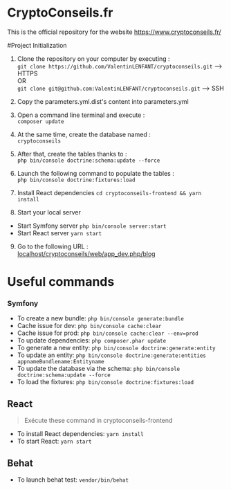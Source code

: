 # CryptoConseils.fr
This is the official repository for the website https://www.cryptoconseils.fr/

#Project Initialization
1) Clone the repository on your computer by executing : <br>
`git clone https://github.com/ValentinLENFANT/cryptoconseils.git` --> HTTPS <br>
OR <br>
`git clone git@github.com:ValentinLENFANT/cryptoconseils.git` --> SSH <br>

2) Copy the parameters.yml.dist's content into parameters.yml

3) Open a command line terminal and execute : <br>
`composer update`

4) At the same time, create the database named : <br>
`cryptoconseils`

5) After that, create the tables thanks to : <br>
`php bin/console doctrine:schema:update --force`

6) Launch the following command to populate the tables : <br>
`php bin/console doctrine:fixtures:load`

7) Install React dependencies
`cd cryptoconseils-frontend && yarn install`

8) Start your local server
* Start Symfony server
`php bin/console server:start`
* Start React server
`yarn start`

9) Go to the following URL :
[localhost/cryptoconseils/web/app_dev.php/blog](localhost/cryptoconseils/web/app_dev.php/blog)

# Useful commands

### Symfony  
* To create a new bundle:
`php bin/console generate:bundle`
* Cache issue for dev:
`php bin/console cache:clear` <br>
* Cache issue for prod:
`php bin/console cache:clear --env=prod`
* To update dependencies:
`php composer.phar update`
* To generate a new entity:
`php bin/console doctrine:generate:entity`
* To update an entity:
`php bin/console doctrine:generate:entities appnameBundlename:Entityname`
* To update the database via the schema:
`php bin/console doctrine:schema:update --force`
* To load the fixtures:
`php bin/console doctrine:fixtures:load`

## React
> Exécute these command in cryptoconseils-frontend

* To install React dependencies:
`yarn install`
* To start React:
`yarn start`


## Behat
* To launch behat test:
`vendor/bin/behat`
